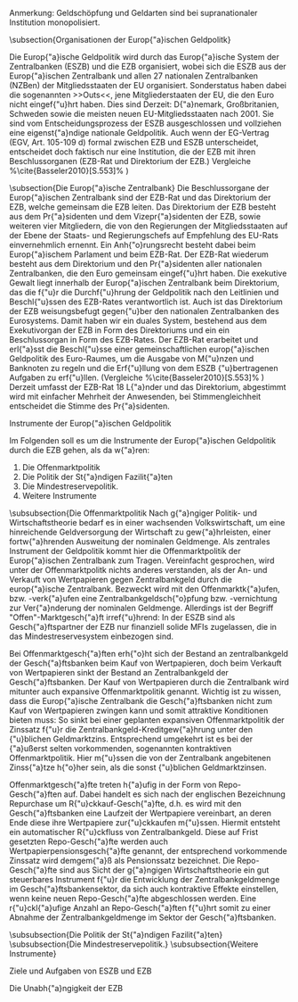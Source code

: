 
Anmerkung: Geldschöpfung und Geldarten sind bei supranationaler Institution monopolisiert.



\subsection{Organisationen der Europ{\"a}ischen Geldpolitk}

Die Europ{\"a}ische Geldpolitik wird durch das Europ{\"a}ische System der Zentralbanken (ESZB) und die EZB organisiert, wobei sich die ESZB aus der Europ{\"a}ischen Zentralbank und allen 27 nationalen Zentralbanken (NZBen) der Mitgliedsstaaten der EU organisiert.
Sonderstatus haben dabei die sogenannten >>Outs<<, jene Mitgliederstaaten der EU, die den Euro  nicht eingef{\"u}hrt haben. Dies sind Derzeit: D{\"a}nemark, Großbritanien, Schweden sowie die meisten neuen EU-Mitgliedsstaaten nach 2001. Sie sind vom Entscheidungsprozess der ESZB ausgeschlossen und vollziehen eine eigenst{\"a}ndige nationale Geldpolitik.
Auch wenn der EG-Vertrag (EGV, Art. 105-109 d) formal zwischen EZB und ESZB unterscheidet, entscheidet doch faktisch nur eine Institution, die der EZB mit ihren Beschlussorganen (EZB-Rat und Direktorium der EZB.) Vergleiche  %\cite{Basseler2010}[S.553]% )

\subsection{Die Europ{\"a}ische Zentralbank}
Die Beschlussorgane der Europ{\"a}ischen Zentralbank sind der EZB-Rat und das Direktorium der EZB, welche gemeinsam die EZB leiten. Das Direktorium der EZB besteht aus dem Pr{\"a}sidenten und dem Vizepr{\"a}sidenten der EZB, sowie weiteren vier Mitgliedern, die von den Regierungen der Mitgliedsstaaten auf der Ebene der Staats- und Regierungschefs auf Empfehlung des EU-Rats einvernehmlich ernennt. Ein Anh{\"o}rungsrecht besteht dabei beim Europ{\"a}ischem Parlament und beim EZB-Rat.
Der EZB-Rat wiederum besteht aus dem Direktorium und den Pr{\"a}sidenten aller nationalen Zentralbanken, die den Euro gemeinsam eingef{\"u}hrt haben.
Die exekutive Gewalt liegt innerhalb der Europ{\"a}ischen Zentralbank beim Direktorium, das die f{\"u}r die Durchf{\"u}hrung der Geldpolitik nach den Leitlinien und Beschl{\"u}ssen des EZB-Rates verantwortlich ist. Auch ist das Direktorium der EZB weisungsbefugt gegen{\"u}ber den nationalen Zentralbanken des Eurosystems.  Damit haben wir ein duales System, bestehend aus dem Exekutivorgan der EZB in Form des Direktoriums und ein ein Beschlussorgan in Form des EZB-Rates.
Der EZB-Rat erarbeitet und erl{\"a}sst die Beschl{\"u}sse einer gemeinschaftlichen europ{\"a}ischen Geldpolitik des Euro-Raumes, um die Ausgabe von M{\"u}nzen und Banknoten zu regeln und die Erf{\"u}llung von dem ESZB {\"u}bertragenen Aufgaben zu erf{\"u}llen.  (Vergleiche  %\cite{Basseler2010}[S.553]% ) Derzeit umfasst der EZB-Rat 18 L{\"a}nder und das Direktorium, abgestimmt wird mit einfacher Mehrheit der Anwesenden, bei Stimmengleichheit entscheidet die Stimme des Pr{\"a}sidenten.  


Instrumente der Europ{\"a}ischen Geldpolitik

Im Folgenden soll es um die Instrumente der Europ{\"a}ischen Geldpolitik durch die EZB gehen, als da w{\"a}ren:
1. Die Offenmarktpolitik
2. Die Politik der St{\"a}ndigen Fazilit{\"a}ten
3. Die Mindestreservepolitik.
4. Weitere Instrumente

\subsubsection{Die Offenmarktpolitik
Nach g{\"a}ngiger Politik- und Wirtschaftstheorie bedarf es in einer wachsenden Volkswirtschaft, um eine hinreichende Geldversorgung der Wirtschaft zu gew{\"a}hrleisten, einer fortw{\"a}hrenden Ausweitung der nominalen Geldmenge. Als zentrales Instrument der Geldpolitik kommt hier die Offenmarktpolitik der Europ{\"a}ischen Zentralbank zum Tragen.
Vereinfacht gesprochen, wird unter der Offenmarktpolitk nichts anderes verstanden, als der An- und Verkauft von Wertpapieren gegen Zentralbankgeld durch die europ{\"a}ische Zentralbank. Bezweckt wird mit den Offenmarktk{\"a}ufen, bzw. -verk{\"a}ufen eine Zentralbankgeldsch{\"o}pfung bzw. -vernichtung zur Ver{\"a}nderung der nominalen Geldmenge. Allerdings ist der Begriff "Offen"-Marktgesch{\"a}ft irref{\"u}hrend: In der ESZB sind als Gesch{\"a}ftspartner der EZB nur finanziell solide MFIs zugelassen, die in das Mindestreservesystem einbezogen sind.

Bei Offenmarktgesch{\"a}ften erh{\"o}ht sich der Bestand an zentralbankgeld der Gesch{\"a}ftsbanken beim Kauf von Wertpapieren, doch beim Verkauft von Wertpapieren sinkt der Bestand an Zentralbankgeld der Gesch{\"a}ftsbanken. Der Kauf von Wertpapieren durch die Zentralbank wird mitunter auch expansive Offenmarktpolitik genannt.
Wichtig ist zu wissen, dass die Europ{\"a}ische Zentralbank die Gesch{\"a}ftsbanken nicht zum Kauf von Wertpapieren zwingen kann und somit attraktive Konditionen bieten muss: So sinkt bei einer geplanten expansiven Offenmarktpolitik der Zinssatz f{\"u}r die Zentralbankgeld-Kreditgew{\"a}hrung unter den {\"u}blichen Geldmarktzins. Entsprechend umgekehrt ist es bei der {\"a}ußerst selten vorkommenden, sogenannten kontraktiven Offenmarktpolitik. Hier m{\"u}ssen die von der Zentralbank angebitenen Zinss{\"a}tze h{\"o}her sein, als die sonst {\"u}blichen Geldmarktzinsen.

Offenmarktgesch{\"a}fte treten h{\"a}ufig in der Form von Repo-Gesch{\"a}ften auf. Dabei handelt es sich nach der englischen Bezeichnung Repurchase um R{\"u}ckkauf-Gesch{\"a}fte, d.h. es wird mit den Gesch{\"a}ftsbanken eine Laufzeit der Wertpapiere vereinbart, an deren Ende diese ihre Wertpapiere zur{\"u}ckkaufen m{\"u}ssen. Hiermit entsteht ein automatischer R{\"u}ckfluss von Zentralbankgeld. Diese auf Frist gesetzten Repo-Gesch{\"a}fte werden auch Wertpapierpensionsgesch{\"a}fte genannt, der entsprechend vorkommende Zinssatz wird demgem{\"a}ß als Pensionssatz bezeichnet.
Die Repo-Gesch{\"a}fte sind aus Sicht der g{\"a}ngigen Wirtschaftstheorie ein gut steuerbares Instrument f{\"u}r die Entwicklung der Zentralbankgeldmenge im Gesch{\"a}ftsbankensektor, da sich auch kontraktive Effekte einstellen, wenn keine neuen Repo-Gesch{\"a}fte abgeschlossen werden. Eine r{\"u}ckl{\"a}ufige Anzahl an Repo-Gesch{\"a}ften f{\"u}hrt somit zu einer Abnahme der Zentralbankgeldmenge im Sektor der Gesch{\"a}ftsbanken.


\subsubsection{Die Politik der St{\"a}ndigen Fazilit{\"a}ten}
\subsubsection{Die Mindestreservepolitik.}
\subsubsection{Weitere Instrumente}




Ziele und Aufgaben von ESZB und EZB

Die Unabh{\"a}ngigkeit der EZB
